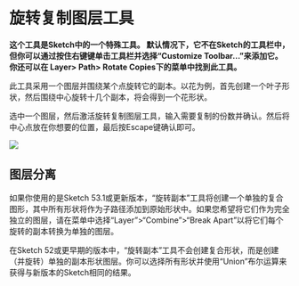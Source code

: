 # 旋转复制图层工具

**这个工具是Sketch中的一个特殊工具。 默认情况下，它不在Sketch的工具栏中，但你可以通过按住右键键单击工具栏并选择“Customize Toolbar…”来添加它。你还可以在 Layer> Path> Rotate Copies下的菜单中找到此工具。**

此工具采用一个图层并围绕某个点旋转它的副本。以花为例，首先创建一个叶子形状，然后围绕中心旋转十几个副本，将会得到一个花形状。

选中一个图层，然后激活旋转复制图层工具，输入需要复制的份数并确认。然后将中心点放在你想要的位置，最后按Escape键确认即可。

![](https://www.sketch.com/images/pages/docs/04-shapes/rotate-copies@2x.jpg)

## 图层分离

如果你使用的是Sketch 53.1或更新版本，“旋转副本”工具将创建一个单独的复合图形，其中所有形状将作为子路径添加到原始形状中。如果您希望将它们作为完全独立的图层，请在菜单中选择“Layer”>“Combine”>“Break Apart”以将它们每个旋转的副本转换为单独的图层。

在Sketch 52或更早期的版本中，“旋转副本”工具不会创建复合形状，而是创建（并旋转）单独的副本形状图层。你可以选择所有形状并使用“Union”布尔运算来获得与新版本的Sketch相同的结果。


